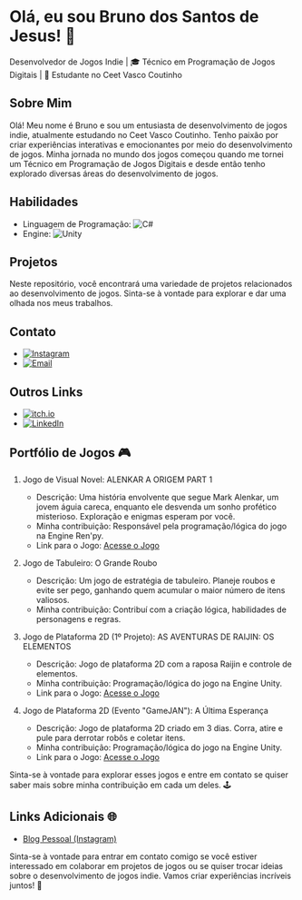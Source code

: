 # Olá, eu sou Bruno dos Santos de Jesus! 👋

Desenvolvedor de Jogos Indie | 🎓 Técnico em Programação de Jogos Digitais | 📍 Estudante no Ceet Vasco Coutinho

## Sobre Mim

Olá! Meu nome é Bruno e sou um entusiasta de desenvolvimento de jogos indie, atualmente estudando no Ceet Vasco Coutinho. Tenho paixão por criar experiências interativas e emocionantes por meio do desenvolvimento de jogos. Minha jornada no mundo dos jogos começou quando me tornei um Técnico em Programação de Jogos Digitais e desde então tenho explorado diversas áreas do desenvolvimento de jogos.

## Habilidades

- Linguagem de Programação: ![C#](https://img.shields.io/badge/C%23-239120?style=for-the-badge&logo=c-sharp&logoColor=white)
- Engine: ![Unity](https://img.shields.io/badge/Unity-000000?style=for-the-badge&logo=unity&logoColor=white)

## Projetos

Neste repositório, você encontrará uma variedade de projetos relacionados ao desenvolvimento de jogos. Sinta-se à vontade para explorar e dar uma olhada nos meus trabalhos.

## Contato

- [![Instagram](https://img.shields.io/badge/Instagram-E4405F?style=for-the-badge&logo=instagram&logoColor=white)](https://www.instagram.com/dev.brun0/)
- [![Email](https://img.shields.io/badge/Email-0077B5?style=for-the-badge&logo=linkedin&logoColor=white)](mailto:seuemail@email.com)

## Outros Links

- [![itch.io](https://img.shields.io/badge/itch.io-FA5C5C?style=for-the-badge&logo=itch.io&logoColor=white)](https://brunogamedev.itch.io/)
- [![LinkedIn](https://img.shields.io/badge/LinkedIn-0077B5?style=for-the-badge&logo=linkedin&logoColor=white)](https://www.linkedin.com/in/bruno-dos-santos-de-jesus-746207230/)

## Portfólio de Jogos 🎮

1. Jogo de Visual Novel: ALENKAR A ORIGEM PART 1

   - Descrição: Uma história envolvente que segue Mark Alenkar, um jovem águia careca, enquanto ele desvenda um sonho profético misterioso. Exploração e enigmas esperam por você.
   - Minha contribuição: Responsável pela programação/lógica do jogo na Engine Ren'py.
   - Link para o Jogo: [Acesse o Jogo](https://brunogamedev.itch.io/alenkar-a-origem-part-1)

2. Jogo de Tabuleiro: O Grande Roubo

   - Descrição: Um jogo de estratégia de tabuleiro. Planeje roubos e evite ser pego, ganhando quem acumular o maior número de itens valiosos.
   - Minha contribuição: Contribuí com a criação lógica, habilidades de personagens e regras.

3. Jogo de Plataforma 2D (1º Projeto): AS AVENTURAS DE RAIJIN: OS ELEMENTOS

   - Descrição: Jogo de plataforma 2D com a raposa Raijin e controle de elementos.
   - Minha contribuição: Programação/lógica do jogo na Engine Unity.
   - Link para o Jogo: [Acesse o Jogo](https://brunogamedev.itch.io/as-aventuras-de-raijin-the-elements1)

4. Jogo de Plataforma 2D (Evento "GameJAN"): A Última Esperança

   - Descrição: Jogo de plataforma 2D criado em 3 dias. Corra, atire e pule para derrotar robôs e coletar itens.
   - Minha contribuição: Programação/lógica do jogo na Engine Unity.
   - Link para o Jogo: [Acesse o Jogo](https://brunogamedev.itch.io/a-ltima-esperana)

Sinta-se à vontade para explorar esses jogos e entre em contato se quiser saber mais sobre minha contribuição em cada um deles. 🕹️

## Links Adicionais 🌐

- [Blog Pessoal (Instagram)](https://www.instagram.com/bru.n027/)


Sinta-se à vontade para entrar em contato comigo se você estiver interessado em colaborar em projetos de jogos ou se quiser trocar ideias sobre o desenvolvimento de jogos indie. Vamos criar experiências incríveis juntos! 🚀
